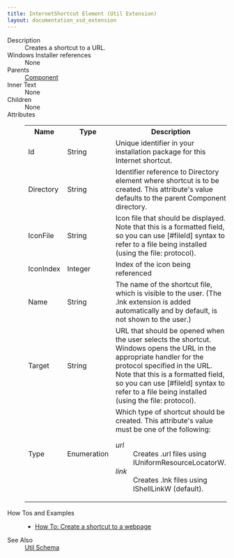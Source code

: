 ```yaml
---
title: InternetShortcut Element (Util Extension)
layout: documentation_xsd_extension
---
```

<dl>
  <dt>Description</dt>
  <dd>Creates a shortcut to a URL.</dd>
  <dt>Windows Installer references</dt>
  <dd>None</dd>
  <dt>Parents</dt>
  <dd>
    <a href="../component/">Component</a>
  </dd>
  <dt>Inner Text</dt>
  <dd>None</dd>
  <dt>Children</dt>
  <dd>None</dd>
  <dt>Attributes</dt>
  <dd>
    <table cellspacing="0" cellpadding="0" class="schema">
      <tr>
        <th width="15%">Name</th>
        <th width="15%">Type</th>
        <th width="65%">Description</th>
        <th width="15%">Required</th>
      </tr>
      <tr>
        <td>Id</td>
        <td>String</td>
        <td>Unique identifier in your installation package for this Internet shortcut.</td>
        <td>Yes</td>
      </tr>
      <tr>
        <td>Directory</td>
        <td>String</td>
        <td>Identifier reference to Directory element where shortcut is to be created. This attribute's value defaults to the parent Component directory.</td>
        <td>&nbsp;</td>
      </tr>
      <tr>
        <td>IconFile</td>
        <td>String</td>
        <td>             Icon file that should be displayed. Note that this is a formatted field, so you can use             [#fileId] syntax to refer to a file being installed (using the file:             protocol).           </td>
        <td>&nbsp;</td>
      </tr>
      <tr>
        <td>IconIndex</td>
        <td>Integer</td>
        <td>             Index of the icon being referenced           </td>
        <td>&nbsp;</td>
      </tr>
      <tr>
        <td>Name</td>
        <td>String</td>
        <td>                         The name of the shortcut file, which is visible to the user. (The .lnk                          extension is added automatically and by default, is not shown to the user.)                     </td>
        <td>Yes</td>
      </tr>
      <tr>
        <td>Target</td>
        <td>String</td>
        <td>                         URL that should be opened when the user selects the shortcut. Windows                         opens the URL in the appropriate handler for the protocol specified                          in the URL. Note that this is a formatted field, so you can use                          [#fileId] syntax to refer to a file being installed (using the file:                          protocol).                     </td>
        <td>Yes</td>
      </tr>
      <tr>
        <td>Type</td>
        <td>Enumeration</td>
        <td>Which type of shortcut should be created.  This attribute's value must be one of the following:<dl><dt class="enumerationValue"><dfn>url</dfn></dt><dd>Creates .url files using IUniformResourceLocatorW.</dd><dt class="enumerationValue"><dfn>link</dfn></dt><dd>Creates .lnk files using IShellLinkW (default).</dd></dl></td>
        <td>&nbsp;</td>
      </tr>
    </table>
  </dd>
  <dt>How Tos and Examples</dt>
  <dd>
    <ul>
      <li>
        <a href="../../howtos/files_and_registry/create_internet_shortcut">How To: Create a shortcut to a webpage</a>
      </li>
    </ul>
  </dd>
  <dt>See Also</dt>
  <dd>
    <a href="../util">Util Schema</a>
  </dd>
</dl>
